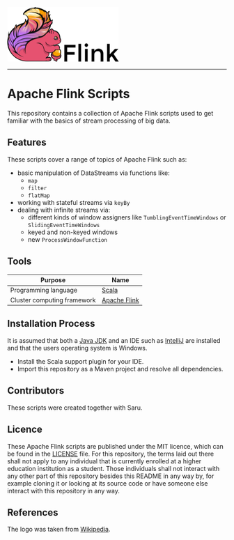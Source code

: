 <img src=resources/apache_flink_logo.png alt="Apache Flink Logo" width="256" height="125">

--------------------------------------------------------------------------------

# Apache Flink Scripts

This repository contains a collection of Apache Flink scripts used to get familiar with the basics of stream processing of big data.

## Features

These scripts cover a range of topics of Apache Flink such as:

- basic manipulation of DataStreams via functions like:
  - `map`
  - `filter`
  - `flatMap`
- working with stateful streams via `keyBy`
- dealing with infinite streams via:
  - different kinds of window assigners like `TumblingEventTimeWindows` or `SlidingEventTimeWindows`
  - keyed and non-keyed windows
  - new `ProcessWindowFunction`
  
## Tools

| Purpose                                                        | Name                                      |
|----------------------------------------------------------------|-------------------------------------------|
| Programming language                                           | [Scala](https://scala-lang.org/)          |
| Cluster computing framework | [Apache Flink](https://flink.apache.org/) |

## Installation Process

It is assumed that both a [Java JDK](https://openjdk.org/) and an IDE such as [IntelliJ](https://www.jetbrains.com/idea/) are installed and that the users operating system is Windows.

- Install the Scala support plugin for your IDE.
- Import this repository as a Maven project and resolve all dependencies.

## Contributors

These scripts were created together with Saru.

## Licence

These Apache Flink scripts are published under the MIT licence, which can be found in the [LICENSE](LICENSE) file. For this repository, the terms laid out there shall not apply to any individual that is currently enrolled at a higher education institution as a student. Those individuals shall not interact with any other part of this repository besides this README in any way by, for example cloning it or looking at its source code or have someone else interact with this repository in any way.

## References

The logo was taken from [Wikipedia](https://en.wikipedia.org/wiki/Apache_Flink#/media/File:Apache_Flink_logo.svg). 
